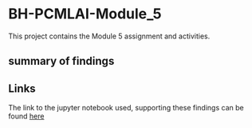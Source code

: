 # BH-PCMLAI-Module_5
This project contains the Module 5 assignment and activities.

## summary of findings


## Links
The link to the jupyter notebook used, supporting these findings can be found [here]()
